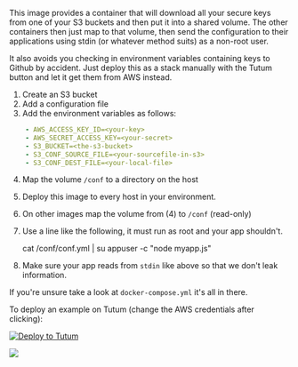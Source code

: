 This image provides a container that will download all your secure keys from one of your S3 buckets and then put it into a shared volume. The other containers then just map to that volume, then send the configuration to their applications using stdin (or whatever method suits) as a non-root user.

It also avoids you checking in environment variables containing keys to Github by accident.  Just deploy this as a stack manually with the Tutum button and let it get them from AWS instead.

1. Create an S3 bucket
2. Add a configuration file
3. Add the environment variables as follows: 
```yaml
    - AWS_ACCESS_KEY_ID=<your-key>
    - AWS_SECRET_ACCESS_KEY=<your-secret>
    - S3_BUCKET=<the-s3-bucket>
    - S3_CONF_SOURCE_FILE=<your-sourcefile-in-s3>
    - S3_CONF_DEST_FILE=<your-local-file>
```    
4. Map the volume `/conf` to a directory on the host    
5. Deploy this image to every host in your environment.
6. On other images  map the volume from (4) to `/conf` (read-only)
7. Use a line like the following, it must run as root and your app shouldn't.

   cat /conf/conf.yml | su appuser -c "node myapp.js"
        
8. Make sure your app reads from `stdin` like above so that we don't leak information.
        
If you're unsure take a look at `docker-compose.yml` it's all in there.

To deploy an example on Tutum (change the AWS credentials after clicking):

[![Deploy to Tutum](https://s.tutum.co/deploy-to-tutum.svg)](https://dashboard.tutum.co/stack/deploy/)
        
[![](https://badge.imagelayers.io/vizzbuzz/s3-conf.svg)](https://imagelayers.io/?images=vizzbuzz/s3-conf:latest 'Get your own badge on imagelayers.io')        